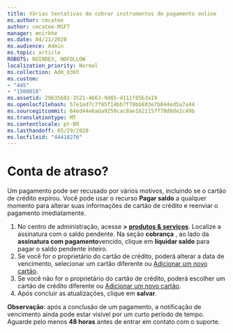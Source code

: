 ```yaml
---
title: Várias tentativas de cobrar instrumentos de pagamento online
ms.author: cmcatee
author: cmcatee-MSFT
manager: mnirkhe
ms.date: 04/21/2020
ms.audience: Admin
ms.topic: article
ROBOTS: NOINDEX, NOFOLLOW
localization_priority: Normal
ms.collection: Adm_O365
ms.custom:
- "445"
- "1500018"
ms.assetid: 29635602-3521-4663-9d85-d111f85b3a19
ms.openlocfilehash: 57e1ed7c7f85f14bb7f78bb8d3e7b844ed5a7a44
ms.sourcegitcommit: 64ed44e6ada9250cac8ae1621157f78d0de2c49b
ms.translationtype: MT
ms.contentlocale: pt-BR
ms.lasthandoff: 05/29/2020
ms.locfileid: "44418276"
---
```

# <a name="past-due-account"></a>Conta de atraso?

Um pagamento pode ser recusado por vários motivos, incluindo se o cartão de crédito expirou. Você pode usar o recurso **Pagar saldo** a qualquer momento para alterar suas informações de cartão de crédito e reenviar o pagamento imediatamente.

1. No centro de administração, acesse **> [produtos & serviços](https://go.microsoft.com/fwlink/p/?linkid=842054)**.
Localize a assinatura com o saldo pendente. Na seção **cobrança** , ao lado da **assinatura com pagamento**vencido, clique em **liquidar saldo** para pagar o saldo pendente inteiro.
2. Se você for o proprietário do cartão de crédito, poderá alterar a data de vencimento, selecionar um cartão diferente ou [Adicionar um novo cartão](https://docs.microsoft.com/microsoft-365/commerce/billing-and-payments/manage-payment-methods?view=o365-worldwide).
3. Se você não for o proprietário do cartão de crédito, poderá escolher um cartão de crédito diferente ou [Adicionar um novo cartão](https://docs.microsoft.com/microsoft-365/commerce/billing-and-payments/manage-payment-methods?view=o365-worldwide).
4. Após concluir as atualizações, clique em **salvar**.

**Observação**: após a conclusão de um pagamento, a notificação de vencimento ainda pode estar visível por um curto período de tempo. Aguarde pelo menos **48 horas** antes de entrar em contato com o suporte.
